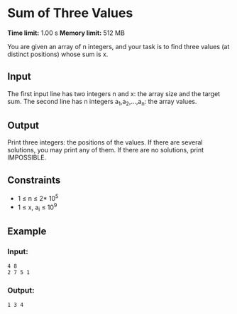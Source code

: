 # Sum of Three Values
**Time limit:** 1.00 s **Memory limit:** 512 MB

You are given an array of n integers, and your task is to find three values (at distinct positions) whose sum is x.

## Input
The first input line has two integers n and x: the array size and the target sum.
The second line has n integers a<sub>1</sub>,a<sub>2</sub>,...,a<sub>n</sub>: the array values.

## Output
Print three integers: the positions of the values. If there are several solutions, you may print any of them. If there are no solutions, print IMPOSSIBLE.

## Constraints

- 1 &le; n &le; 2* 10<sup>5</sup>
- 1 &le; x, a<sub>i</sub> &le; 10<sup>9</sup>


## Example
### Input:
```
4 8
2 7 5 1
```
### Output:
```
1 3 4
```  


